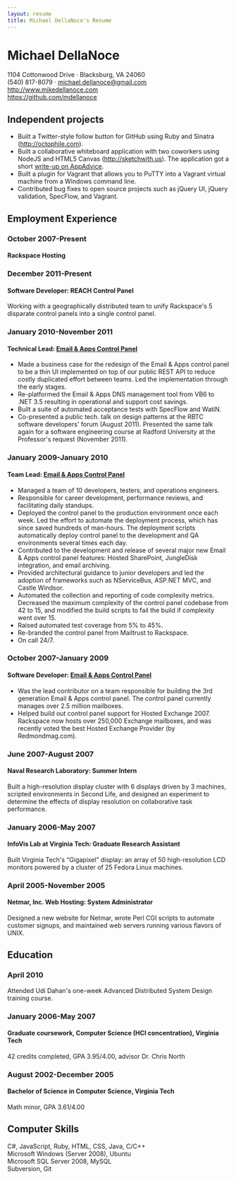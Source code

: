 ```yaml
---
layout: resume
title: Michael DellaNoce's Resume
---
```


<div id="header">
  <h1>Michael DellaNoce</h1>
  <div>1104 Cottonwood Drive &middot; Blacksburg, VA 24060</div>
  <div>(540) 817-8079 &middot; <a href="mailto:michael.dellanoce@gmail.com">michael.dellanoce@gmail.com</a></div>
  <div><a href="http://www.mikedellanoce.com">http://www.mikedellanoce.com</a></div>
  <div><a href="https://github.com/mdellanoce">https://github.com/mdellanoce</a></div>
</div>

## Independent projects

* Built a Twitter-style follow button for GitHub using Ruby and Sinatra (<a href="http://octophile.com">http://octophile.com</a>).
* Built a collaborative whiteboard application with two coworkers using NodeJS and HTML5 Canvas (<a href="http://sketchwith.us">http://sketchwith.us</a>). The application got a short <a href="http://appadvice.com/appnn/2011/12/web-app-sketchwith-us-paints-with-friends-html">write-up on AppAdvice</a>.
* Built a plugin for Vagrant that allows you to PuTTY into a Vagrant virtual machine from a Windows command line.
* Contributed bug fixes to open source projects such as jQuery UI, jQuery validation, SpecFlow, and Vagrant.

## Employment Experience
### October 2007-Present
#### Rackspace Hosting

### December 2011-Present
#### Software Developer: REACH Control Panel

Working with a geographically distributed team to unify Rackspace's 5 disparate control panels into a single control panel.

### January 2010-November 2011
#### Technical Lead: [Email &amp; Apps Control Panel](https://cp.rackspace.com)

* Made a business case for the redesign of the Email &amp; Apps control panel to be a thin UI implemented on top of our public REST API to reduce costly duplicated effort between teams. Led the implementation through the early stages.
* Re-platformed the Email &amp; Apps DNS management tool from VB6 to .NET 3.5 resulting in operational and support cost savings.
* Built a suite of automated acceptance tests with SpecFlow and WatiN.
* Co-presented a public tech. talk on design patterns at the RBTC software developers' forum (August 2011). Presented the same talk again for a software engineering course at Radford University at the Professor's request (November 2011).

### January 2009-January 2010
#### Team Lead: [Email &amp; Apps Control Panel](https://cp.rackspace.com)

* Managed a team of 10 developers, testers, and operations engineers.
* Responsible for career development, performance reviews, and facilitating daily standups.
* Deployed the control panel to the production environment once each week. Led the effort to automate the deployment process, which has since saved hundreds of man-hours. The deployment scripts automatically deploy control panel to the development and QA environments several times each day.
* Contributed to the development and release of several major new Email &amp; Apps control panel features: Hosted SharePoint, JungleDisk integration, and email archiving.
* Provided architectural guidance to junior developers and led the adoption of frameworks such as NServiceBus, ASP.NET MVC, and Castle Windsor.
* Automated the collection and reporting of code complexity metrics. Decreased the maximum complexity of the control panel codebase from 42 to 15, and modified the build scripts to fail the build if complexity went over 15.
* Raised automated test coverage from 5% to 45%.
* Re-branded the control panel from Mailtrust to Rackspace.
* On call 24/7.

### October 2007-January 2009
#### Software Developer: [Email &amp; Apps Control Panel](https://cp.rackspace.com)

* Was the lead contributor on a team responsible for building the 3rd generation Email &amp; Apps control panel. The control panel currently manages over 2.5 million mailboxes.
* Helped build out control panel support for Hosted Exchange 2007. Rackspace now hosts over 250,000 Exchange mailboxes, and was recently voted the best Hosted Exchange Provider (by Redmondmag.com).
 
### June 2007-August 2007
#### Naval Research Laboratory: Summer Intern
Built a high-resolution display cluster with 6 displays driven by 3 machines, scripted environments in Second Life, and designed an experiment to determine the effects of display resolution on collaborative task performance.
 
### January 2006-May 2007
#### InfoVis Lab at Virginia Tech: Graduate Research Assistant
Built Virginia Tech's &ldquo;Gigapixel&rdquo; display: an array of 50 high-resolution LCD monitors powered by a cluster of 25 Fedora Linux machines.

### April 2005-November 2005
#### Netmar, Inc. Web Hosting: System Administrator
Designed a new website for Netmar, wrote Perl CGI scripts to automate customer signups, and maintained web servers running various flavors of UNIX.

## Education
### April 2010
Attended Udi Dahan's one-week Advanced Distributed System Design training course.

### January 2006-May 2007
#### Graduate coursework, Computer Science (HCI concentration), Virginia Tech
42 credits completed, GPA 3.95/4.00, advisor Dr. Chris North

### August 2002-December 2005
#### Bachelor of Science in Computer Science, Virginia Tech
Math minor, GPA 3.61/4.00

## Computer Skills
C#, JavaScript, Ruby, HTML, CSS, Java, C/C++  
Microsoft Windows (Server 2008), Ubuntu  
Microsoft SQL Server 2008, MySQL  
Subversion, Git  

